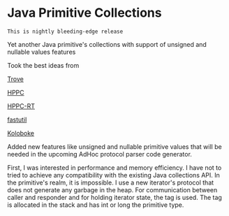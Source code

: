 # Java Primitive Collections

`This is nightly bleeding-edge release`

Yet another Java primitive's collections with support  of unsigned and nullable values features 

Took the best ideas from 

[Trove](https://bitbucket.org/trove4j/trove)

[HPPC](https://labs.carrotsearch.com/hppc.html)

[HPPC-RT](https://github.com/vsonnier/hppcrt)

[fastutil](https://fastutil.di.unimi.it/)

[Koloboke](https://github.com/leventov/Koloboke)

Added new features like unsigned and nullable primitive values that will be needed 
in the upcoming AdHoc protocol parser code generator.

First, I was interested in performance and memory efficiency. I have not to tried to achieve any compatibility with the existing Java collections API. In the primitive's realm, it is impossible. I use a new iterator's protocol that does not generate any garbage in the heap. For communication between caller and responder and for holding iterator state, the tag is used. The tag is allocated in the stack and has int or long the primitive type.